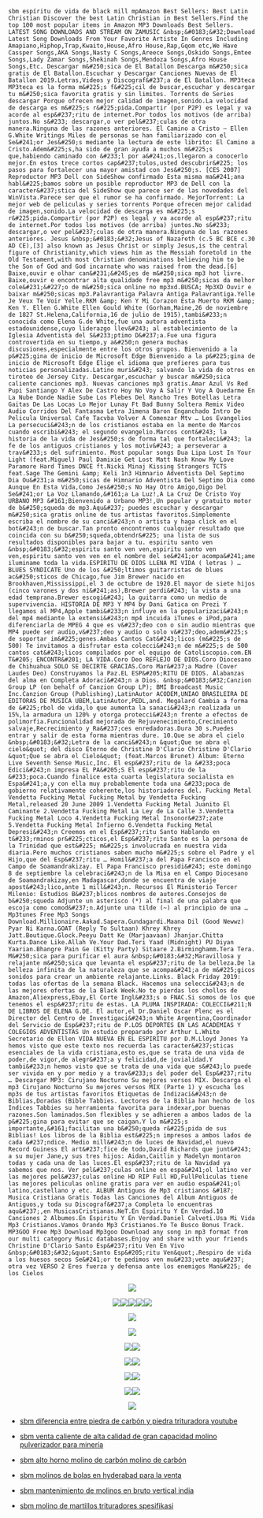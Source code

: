 
```
sbm espíritu de vida de black mill mpAmazon Best Sellers: Best Latin Christian Discover the best Latin Christian in Best Sellers.Find the top 100 most popular items in Amazon MP3 Downloads Best Sellers. LATEST SONG DOWNLOADS AND STREAM ON ZAMUSIC &nbsp;&#0183;&#32;Download Latest Song Downloads From Your Favorite Artiste In Genres Including Amapiano,Hiphop,Trap,Kwaito,House,Afro House,Rap,Gqom etc,We Have Cassper Songs,AKA Songs,Nasty C Songs,Areece Songs,Oskido Songs,Emtee Songs,Lady Zamar Songs,Shekinah Songs,Mendoza Songs,Afro House Songs,Etc. Descargar m&#250;sica de El Batallon Descarga m&#250;sica gratis de El Batallon.Escuchar y Descargar Canciones Nuevas de El Batallon 2019.Letras,Videos y Discograf&#237;a de El Batallon. MP3teca MP3teca es la forma m&#225;s f&#225;cil de buscar,escuchar y descargar tu m&#250;sica favorita gratis y sin limites. Torrents de Series descargar Porque ofrecen mejor calidad de imagen,sonido.La velocidad de descarga es m&#225;s r&#225;pida.Compartir (por P2P) es legal y va acorde al esp&#237;ritu de internet.Por todos los motivos (de arriba) juntos.No s&#233; descargar,o ver pel&#237;culas de otra manera.Ninguna de las razones anteriores. El Camino a Cristo — Ellen G.White Writings Miles de personas se han familiarizado con el Se&#241;or Jes&#250;s mediante la lectura de este librito: El Camino a Cristo.Adem&#225;s,ha sido de gran ayuda a muchos m&#225;s que,habiendo caminado con &#233;l por a&#241;os,llegaron a conocerlo mejor.En estos trece cortos cap&#237;tulos,usted descubrir&#225; los pasos para fortalecer una mayor amistad con Jes&#250;s. [CES 2007] Reproductor MP3 Dell con SideShow confirmado Esta misma ma&#241;ana habl&#225;bamos sobre un posible reproductor MP3 de Dell con la caracter&#237;stica del SideShow que parece ser de las novedades del WinVista.Parece ser que el rumor se ha confirmado. MejorTorrent: La mejor web de peliculas y series torrents Porque ofrecen mejor calidad de imagen,sonido.La velocidad de descarga es m&#225;s r&#225;pida.Compartir (por P2P) es legal y va acorde al esp&#237;ritu de internet.Por todos los motivos (de arriba) juntos.No s&#233; descargar,o ver pel&#237;culas de otra manera.Ninguna de las razones anteriores. Jesus &nbsp;&#0183;&#32;Jesus of Nazareth (c.5 BC BCE c.30 AD CE),[3] also known as Jesus Christ or simply Jesus,is the central figure of Christianity,which views him as the Messiah foretold in the Old Testament,with most Christian denominations believing him to be the Son of God and God incarnate who was raised from the dead.[6] Baixe,ouvir e olhar can&#231;&#245;es de m&#250;sica mp3 hot livre. Baixe,ouvir e encontrar alta qualidade free mp3 m&#250;sicas da melhor cole&#231;&#227;o de m&#250;sica online no mp3xd.BUSCA; Mp3XD Ouvir e baixar m&#250;sicas mp3.Palavrantiga Palavra Antiga Palavrantiga.Yelle Je Veux Te Voir Yelle.RKM &amp; Ken Y Mi Corazon Esta Muerto RKM &amp; Ken Y. Ellen G.White Ellen Gould White (Gorham,Maine,26 de noviembre de 1827 St.Helena,California,16 de julio de 1915),tambi&#233;n conocida como Elena G.de White,fue una autora adventista estadounidense,cuyo liderazgo llev&#243; al establecimiento de la Iglesia Adventista del S&#233;ptimo D&#237;a.Fue una figura controvertida en su tiempo,y a&#250;n genera muchas discusiones,especialmente entre los otros grupos. Bienvenido a la p&#225;gina de inicio de Microsoft Edge Bienvenido a la p&#225;gina de inicio de Microsoft Edge Elige el idioma que prefieres para tus noticias personalizadas.Latino muri&#243; salvando la vida de otros en tiroteo de Jersey City. Descargar,escuchar y buscar m&#250;sica caliente canciones mp3. Nuevas canciones mp3 gratis.Amar Azul Vs Red Pupi Santiango Y Alex De Castro Hoy No Voy A Salir Y Voy A Quedarme En La Nube Donde Nadie Sube Los Plebes Del Rancho Tres Botellas Letra Gaitas De Las Locas Lo Mejor Lunay Ft Bad Bunny Soltera Remix Video Audio Corridos Del Fantasma Letra Jimena Baron Enganchado Intro De Pelicula Universal Cafe Tacvba Volver A Comenzar Mtv … Los Evangelios La persecuci&#243;n de los cristianos estaba en la mente de Marcos cuando escribi&#243; el segundo evangelio.Marcos cont&#243; la historia de la vida de Jes&#250;s de forma tal que fortaleci&#243; la fe de los antiguos cristianos y los motiv&#243; a perseverar a trav&#233;s del sufrimiento. Most popular songs Dua Lipa Lost In Your Light (feat.Miguel) Paul Damixie Get Lost Matt Nash Know My Love Paramore Hard Times DNCE ft.Nicki Minaj Kissing Strangers TCTS feat.Sage The Gemini &amp; Keli 1n3 Himnario Adventista Del Septimo Dia Ou&#231;a m&#250;sicas de Himnario Adventista Del Septimo Dia como Aunque En Esta Vida,Como Jes&#250;s No Hay Otro Amigo,Oigo Del Se&#241;or La Voz Llamando,&#161;a La Luz!,A La Cruz De Cristo Voy URBANO MP3 &#161;Bienvenido a Urbano MP3!,Un popular y gratuito motor de b&#250;squeda de mp3.Aqu&#237; puedes escuchar y descargar m&#250;sica gratis online de tus artistas favoritos.Simplemente escriba el nombre de su canci&#243;n o artista y haga click en el bot&#243;n de buscar.Tan pronto encontremos cualquier resultado que coincida con su b&#250;squeda,obtendr&#225; una lista de sus resultados disponibles para bajar a tu. espiritu santo ven &nbsp;&#0183;&#32;espiritu santo ven ven,espiritu santo ven ven,espiritu santo ven ven en el nombre del se&#241;or acompa&#241;ame iluminame toda la vida.ESPIRITU DE DIOS LLENA MI VIDA ( letras ) … BLUES SYNDICATE Uno de los &#250;ltimos guitarristas de blues ac&#250;sticos de Chicago,fue Jim Brewer nacido en Brookhaven,Mississippi,el 3 de octubre de 1920.El mayor de siete hijos (cinco varones y dos ni&#241;as),Brewer perdi&#243; la vista a una edad temprana.Brewer escogi&#243; la guitarra como un medio de supervivencia. HISTORIA DE MP3 Y MP4 by Dani Gatica on Prezi Y llegamos al MP4,Apple tambi&#233;n influye en la popularizaci&#243;n del mp4 mediante la extensi&#243;n mp4 incuida iTunes e iPod,para diferenciarla de MPEG 4 que es v&#237;deo con o sin audio mientras que MP4 puede ser audio,v&#237;deo y audio o solo v&#237;deo,adem&#225;s de soportar im&#225;genes.Ambas Cantos Cat&#243;licos (m&#225;s de 500) Te invitamos a disfrutar esta colecci&#243;n de m&#225;s de 500 cantos cat&#243;licos compilados por el equipo de Catoliscopio.com.EN T&#205; ENCONTR&#201; LA VIDA.Coro Deo REFLEJO DE DIOS.Coro Diocesano de Chihuahua SOLO SE DECIRTE GRACIAS.Coro Mar&#237;a Madre (Cover Laudes Deo) Construyamos la Paz.EL ESP&#205;RITU DE DIOS. Alabanzas del alma en Completa Adoraci&#243;n a Dios. &nbsp;&#0183;&#32;Canzion Group LP (on behalf of Canzion Group LP); BMI Broadcast Music Inc.Canzion Group (Publishing),LatinAutor ACODEM,UNIAO BRASILEIRA DE EDITORAS DE MUSICA UBEM,LatinAutor,PEDL,and. Megalard Cambia a forma de &#225;rbol de vida,lo que aumenta la sanaci&#243;n realizada un 15%,la armadura un 120% y otorga protecci&#243;n frente a efectos de polimorfia.Funcionalidad mejorada de Rejuvenecimiento,Crecimiento salvaje,Recrecimiento y Ra&#237;ces enredadoras.Dura 30 s.Puedes entrar y salir de esta forma mientras dure. 10.Que se abra el cielo &nbsp;&#0183;&#32;Letra de la canci&#243;n &quot;Que se abra el cielo&quot; del disco Eterno de Christine D'Clario Christine D'Clario &quot;Que se abra el Cielo&quot; (feat.Marcos Brunet) Album: Eterno Live Seventh Sense Music,Inc. El esp&#237;ritu de la &#233;poca Edici&#243;n impresa EL PA&#205;S El esp&#237;ritu de la &#233;poca.Cuando finalice esta cuarta legislatura socialista en Espa&#241;a,y con ella muy probablemente toda una &#233;poca de gobierno relativamente coherente,los historiadores del. Fucking Metal Vendetta Fucking Metal Fucking Metal by Vendetta Fucking Metal,released 20 June 2009 1.Vendetta Fucking Metal Juanito El Caminante 2.Vendetta Fucking Metal La Ley de La Calle 3.Vendetta Fucking Metal Loco 4.Vendetta Fucking Metal Insonor&#237;zate 5.Vendetta Fucking Metal Infierno 6.Vendetta Fucking Metal Depresi&#243;n Creemos en el Esp&#237;ritu Santo Hablando en t&#233;rminos pr&#225;cticos,el Esp&#237;ritu Santo es la persona de la Trinidad que est&#225; m&#225;s involucrada en nuestra vida diaria.Pero muchos cristianos saben mucho m&#225;s sobre el Padre y el Hijo,que del Esp&#237;ritu … Homil&#237;a del Papa Francisco en el Campo de Soamandrakizay. El Papa Francisco presidi&#243; este domingo 8 de septiembre la celebraci&#243;n de la Misa en el Campo Diocesano de Soamandrakizay,en Madagascar,donde se encuentra de viaje apost&#243;lico,ante 1 mill&#243;n. Recursos El Ministerio Tercer Milenio: Estudios B&#237;blicos nombres de autores.Consejos de b&#250;squeda Adjunte un asterisco (*) al final de una palabra que escoja como comod&#237;n.Adjunte una tilde (~) al principio de una … Mp3tunes Free Mp3 Songs Download.Millionaire.Aakad.Sapera.Gundagardi.Maana Dil (Good Newwz) Pyar Ni Karna.GOAT (Reply To Sultaan) Khrey Khrey Jatt.Boutique.Glock.Peeyu Datt Ke (Marjaavaan) Jhanjar.Chitta Kurta.Dance Like.Allah Ve.Your Dad.Teri Yaad (Midnight) PU Diyan Yaarian.Bhangre Pain Ge (Kitty Party) Sitaare 2.Birminghamm.Tera Tera. M&#250;sica para purificar el aura &nbsp;&#0183;&#32;Maravillosa y relajante m&#250;sica que levanta el esp&#237;ritu de la belleza.De la belleza infinita de la naturaleza que se acompa&#241;a de m&#225;gicos sonidos para crear un ambiente relajante.Links. Black Friday 2019: todas las ofertas de la semana Black. Hacemos una selecci&#243;n de las mejores ofertas de la Black Week.No te pierdas los chollos de Amazon,Aliexpress,Ebay,El Corte Ingl&#233;s o FNAC.Si somos de los que tenemos el esp&#237;ritu de estas. LA PLUMA INSPIRADA: COLECCI&#211;N DE LIBROS DE ELENA G.DE. El autor,el Dr.Daniel Oscar Plenc es el Director del Centro de Investigaci&#243;n White Argentina,Coordinador del Servicio de Esp&#237;ritu de P.LOS DEPORTES EN LAS ACADEMIAS Y COLEGIOS ADVENTISTAS Un estudio preparado por Arthur L.White Secretario de Ellen VIDA NUEVA EN EL ESPIRITU por D.M.Lloyd Jones Ya hemos visto que este texto nos recuerda las caracter&#237;sticas esenciales de la vida cristiana,esto es,que se trata de una vida de poder,de vigor,de alegr&#237;a y felicidad,de jovialidad.Y tambi&#233;n hemos visto que se trata de una vida que s&#243;lo puede ser vivida en y por medio y a trav&#233;s del poder del Esp&#237;ritu … Descargar MP3: Cirujano Nocturno Su mejores versos MIX. Descarga el mp3 Cirujano Nocturno Su mejores versos MIX (Parte 1) y escucha los mp3s de tus artistas favoritos Etiquetas de Indizaci&#243;n de Biblias,Doradas (Bible Tabbies. Lectores de la Biblia han hecho de los Indices Tabbies su herramienta favorita para indexar,por buenas razones.Son laminados.Son flexibles y se adhieren a ambos lados de la p&#225;gina para evitar que se caigan.Y lo m&#225;s importante,&#161;facilitan una b&#250;queda r&#225;pida de sus Biblias! Los libros de la Biblia est&#225;n impresos a ambos lados de cada &#237;ndice. Medio mill&#243;n de luces de Navidad,el nuevo Record Guiness El art&#237;fice de todo,David Richards que junt&#243; a su mujer Jane,y sus tres hijos: Aidan,Caitlin y Madelyn montaron todas y cada una de las luces.El esp&#237;ritu de la Navidad ya sabemos que nos. Ver pel&#237;culas online en espa&#241;ol latino ver las mejores pel&#237;culas online HD RIP Full HD,FullPeliculas tiene las mejores peliculas online gratis para ver en audio espa&#241;ol latino,castellano y etc. ALBUM Antiguos de Mp3 cristianos &#187; Musica Cristiana Gratis Todas las Canciones del Album Antiguos de Antiguos,y toda su Discograf&#237;a Completa lo encuentras aqu&#237;,en MusicasCristianas.NeT.En Espiritu Y En Verdad.10 Canciones 2 Albumes.En Espiritu Y En Verdad.Daniel Calveti.Usa Mi Vida Mp3 Cristianos.Vamos Orando Mp3 Cristianos.Yo Te Busco Bonus Track. MP3GOO Free Mp3 Download Mp3goo Download any song in mp3 format from our multi category Music databases.Enjoy and share with your friends Christine D'Clario Santo Esp&#237;ritu Ven En Vivo &nbsp;&#0183;&#32;&quot;Santo Esp&#205;ritu Ven&quot;.Respiro de vida a los huesos secos Se&#241;or te pedimos ven mu&#233;vete aqu&#237; otra vez VERSO 2 Eres fuerza y defensa ante los enemigos Man&#225; de los Cielos 
```

<div align="center">

<a href="https://es-crusher.shibang-china.com/github&k=sbm+esp%C3%ADritu+de+vida+de+black+mill+mp"><img src="https://static.shibang-china.com/es/crusher/logo.jpg"></a>

<a href="https://es-crusher.shibang-china.com/github&k=sbm+esp%C3%ADritu+de+vida+de+black+mill+mp"><img src="https://static.shibang-china.com/es/crusher/index.jpg"></a><a href="https://es-crusher.shibang-china.com/material.htmlgithub&k=sbm+esp%C3%ADritu+de+vida+de+black+mill+mp"><img src="https://static.shibang-china.com/es/crusher/material.jpg"></a><a href="https://es-crusher.shibang-china.com/application.htmlgithub&k=sbm+esp%C3%ADritu+de+vida+de+black+mill+mp"><img src="https://static.shibang-china.com/es/crusher/application.jpg"></a><a href="https://es-crusher.shibang-china.com/aboutus.htmlgithub&k=sbm+esp%C3%ADritu+de+vida+de+black+mill+mp"><img src="https://static.shibang-china.com/es/crusher/aboutus.jpg"></a><a href="https://es-crusher.shibang-china.com/contact.htmlgithub&k=sbm+esp%C3%ADritu+de+vida+de+black+mill+mp"><img src="https://static.shibang-china.com/es/crusher/contact.jpg"></a>

<a href="https://es-crusher.shibang-china.com/github&k=sbm+esp%C3%ADritu+de+vida+de+black+mill+mp"><img src="https://static.shibang-china.com/es/crusher/banner.jpg"></a>

<a href="https://swt.shibang-china.com/github&k=sbm+esp%C3%ADritu+de+vida+de+black+mill+mp"><img src="https://static.shibang-china.com/es/crusher/text.jpg"></a>

<a href="https://swt.shibang-china.com/github&k=sbm+esp%C3%ADritu+de+vida+de+black+mill+mp"><img src="https://static.shibang-china.com/es/crusher/chat.jpg"></a><a href="https://es-crusher.shibang-china.com/contact.htmlgithub&k=sbm+esp%C3%ADritu+de+vida+de+black+mill+mp"><img src="https://static.shibang-china.com/es/crusher/message.jpg"></a>

<a href="https://es-crusher.shibang-china.com/products/pe.htmlgithub&k=sbm+esp%C3%ADritu+de+vida+de+black+mill+mp"><img src="https://static.shibang-china.com/es/crusher/pe.jpg"></a><a href="https://es-crusher.shibang-china.com/products/pf.htmlgithub&k=sbm+esp%C3%ADritu+de+vida+de+black+mill+mp"><img src="https://static.shibang-china.com/es/crusher/pf.jpg"></a>

<a href="https://es-crusher.shibang-china.com/products/hpt.htmlgithub&k=sbm+esp%C3%ADritu+de+vida+de+black+mill+mp"><img src="https://static.shibang-china.com/es/crusher/hpt.jpg"></a><a href="https://es-crusher.shibang-china.com/products/vsi.htmlgithub&k=sbm+esp%C3%ADritu+de+vida+de+black+mill+mp"><img src="https://static.shibang-china.com/es/crusher/vsi.jpg"></a>

<a href="https://es-crusher.shibang-china.com/products/klv.htmlgithub&k=sbm+esp%C3%ADritu+de+vida+de+black+mill+mp"><img src="https://static.shibang-china.com/es/crusher/klv.jpg"></a><a href="https://es-crusher.shibang-china.com/products/portable.htmlgithub&k=sbm+esp%C3%ADritu+de+vida+de+black+mill+mp"><img src="https://static.shibang-china.com/es/crusher/portable.jpg"></a>

<a href="https://swt.shibang-china.com/github&k=sbm+esp%C3%ADritu+de+vida+de+black+mill+mp"><img src="https://static.shibang-china.com/es/crusher/case.jpg"></a>

</div>


* [sbm diferencia entre piedra de carbón y piedra trituradora youtube](sbm%20diferencia%20entre%20piedra%20de%20carb%C3%B3n%20y%20piedra%20trituradora%20youtube.md)

* [sbm venta caliente de alta calidad de gran capacidad molino pulverizador para minería](sbm%20venta%20caliente%20de%20alta%20calidad%20de%20gran%20capacidad%20molino%20pulverizador%20para%20miner%C3%ADa.md)

* [sbm alto horno molino de carbón molino de carbón](sbm%20alto%20horno%20molino%20de%20carb%C3%B3n%20molino%20de%20carb%C3%B3n.md)

* [sbm molinos de bolas en hyderabad para la venta](sbm%20molinos%20de%20bolas%20en%20hyderabad%20para%20la%20venta.md)

* [sbm mantenimiento de molinos en bruto vertical india](sbm%20mantenimiento%20de%20molinos%20en%20bruto%20vertical%20india.md)

* [sbm molino de martillos trituradores spesifikasi](sbm%20molino%20de%20martillos%20trituradores%20spesifikasi.md)
